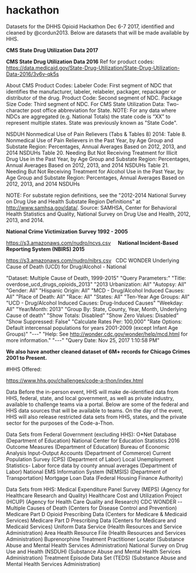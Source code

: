 # hackathon

Datasets for the DHHS Opioid Hackathon Dec 6-7 2017, identified and cleaned by @cordun2013.  Below are datasets that will be made available by HHS. 

<b>CMS State Drug Utilization Data 2017</b>
    
<b>CMS State Drug Utilization Data 2016</b>
Ref for product codes: https://data.medicaid.gov/State-Drug-Utilization/State-Drug-Utilization-Data-2016/3v6v-qk5s

About CMS Product Codes: 
Labeler Code: First segment of NDC that identifies the manufacturer, labeler, relabeler, packager, repackager or distributor of the drug.
Product Code: Second segment of NDC.
Package Size Code: Third segment of NDC. 
For CMS State Utilization Data: Two-character post office abbreviation for State. NOTE: For any data where NDCs are aggregated (e.g. National Totals) the state code is “XX” to represent multiple states. State was previously known as "State Code".

NSDUH Nonmedical Use of Pain Relievers (Tabs & Tables 8) 2014:
Table 8. Nonmedical Use of Pain Relievers in the Past Year, by Age Group and Substate Region: Percentages, Annual Averages Based on 2012, 2013, and 2014 NSDUHs
Table 20. Needing But Not Receiving Treatment for Illicit Drug Use in the Past Year, by Age Group and Substate Region: Percentages, Annual Averages Based on 2012, 2013, and 2014 NSDUHs
Table 21. Needing But Not Receiving Treatment for Alcohol Use in the Past Year, by Age Group and Substate Region: Percentages, Annual Averages Based on 2012, 2013, and 2014 NSDUHs

NOTE: For substate region definitions, see the "2012-2014 National Survey on Drug Use and Health Substate Region Definitions" at http://www.samhsa.gov/data/.
Source: SAMHSA, Center for Behavioral Health Statistics and Quality, National Survey on Drug Use and Health, 2012, 2013, and 2014.
    
<b>National Crime Victimization Survey 1992 - 2005</b>

https://s3.amazonaws.com/nudro/ncvs.csv
    
<b>National Incident-Based Reporting System (NBIRS) 2015</b>

https://s3.amazonaws.com/nudro/nibrs.csv
   
CDC WONDER Underlying Cause of Death (UCD) for Drug/Alcohol - National

"Dataset: Multiple Cause of Death, 1999-2015"
"Query Parameters:"
"Title: overdose_ucd_drugs_opioids_2013"
"2013 Urbanization: All"
"Autopsy: All"
"Gender: All"
"Hispanic Origin: All"
"MCD - Drug/Alcohol Induced Causes: All"
"Place of Death: All"
"Race: All"
"States: All"
"Ten-Year Age Groups: All"
"UCD - Drug/Alcohol Induced Causes: Drug-Induced Causes"
"Weekday: All"
"Year/Month: 2013"
"Group By: State, County, Year, Month, Underlying Cause of death"
"Show Totals: Disabled"
"Show Zero Values: Disabled"
"Show Suppressed: False"
"Calculate Rates Per: 100,000"
"Rate Options: Default intercensal populations for years 2001-2009 (except Infant Age Groups)"
"---"
"Help: See http://wonder.cdc.gov/wonder/help/mcd.html for more information."
"---"
"Query Date: Nov 25, 2017 1:10:58 PM"

<b>We also have another cleaned dataset of 6M+ records for Chicago Crimes 2001 to Present.</b>

#HHS Offered: 

https://www.hhs.gov/challenges/code-a-thon/index.html

Data
Before the in-person event, HHS will make de-identified data from HHS, federal, state, and local government, as well as private industry, available to challenge teams via a portal. Below are some of the federal and HHS data sources that will be available to teams. On the day of the event, HHS will also release restricted data sets from HHS, states, and the private sector for the purposes of the Code-a-Thon.

Data Sets from Federal Government (excluding HHS):
O*Net Database (Department of Education)
National Center for Education Statistics 2016 Outcome Measures (Department of Education)
Bureau of Economic Analysis Input-Output Accounts (Department of Commerce)
Current Population Survey (CPS) (Department of Labor)
Local Unemployment Statistics- Labor force data by county annual averages (Department of Labor)
National EMS Information System (NEMSIS) (Department of Transportation)
Mortgage Loan Data (Federal Housing Finance Authority)

Data Sets from HHS:
Medical Expenditure Panel Survey (MEPS) (Agency for Healthcare Research and Quality)
Healthcare Cost and Utilization Project (HCUP) (Agency for Health Care Quality and Research)
CDC WONDER -- Multiple Causes of Death (Centers for Disease Control and Prevention)
Medicare Part D Opioid Prescribing Data (Centers for Medicare & Medicaid Services)
Medicare Part D Prescribing Data (Centers for Medicare and Medicaid Services)
Uniform Data Service (Health Resources and Service Administration)
Area Health Resource File (Health Resources and Services Administration)
Buprenorphine Treatment Practitioner Locator (Substance Abuse and Mental Health Services Administration)
National Survey on Drug Use and Health (NSDUH) (Substance Abuse and Mental Health Services Administration)
Treatment Episode Data Set (TEDS) (Substance Abuse and Mental Health Services Administration)
